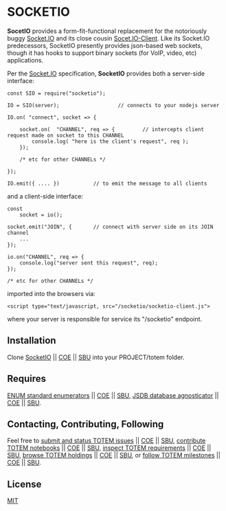 # SOCKETIO

**SocetIO** provides a form-fit-functional replacement for the notoriously buggy [Socket.IO](https://www.npmjs.com/package/socket.io) and its close cousin 
[Socet.IO-Client](https://www.npmjs.com/package/socket.io-client).  Like its Socket.IO predecessors, SocketIO presently
provides json-based web sockets, though it has hooks to support binary sockets (for VoIP, video, etc) applications.

Per the [Socket.IO](https://socket.io/docs/v3/client-initialization/) specification, **SocketIO** provides both a 
server-side interface:

	const SIO = require("socketio");
	
	IO = SIO(server);					// connects to your nodejs server
	
	IO.on( "connect", socket => {
	
		socket.on(  "CHANNEL", req => {			// intercepts client request made on socket to this CHANNEL
			console.log( "here is the client's request", req ); 
		});
		
		/* etc for other CHANNELs */
		
	});
	
	IO.emit({ .... })  			// to emit the message to all clients
	
and a client-side interface:

	const
		socket = io();

	socket.emit("JOIN", {		// connect with server side on its JOIN channel
		...
	});
	
	io.on("CHANNEL", req => {
		console.log("server sent this request", req);
	});
	
	/* etc for other CHANNELs */
	
imported into the browsers via:

	<script type="text/javascript, src="/socketio/socketio-client.js">

where your server is responsible for service its "/socketio" endpoint.

## Installation

Clone [SocketIO](https://github.com/totemstan/socketio) || [COE](https://sc.appdev.proj.coe/acmesds/socketio) || [SBU](https://gitlab.gsmil/acmesds/socketio) into your PROJECT/totem folder.   

## Requires

[ENUM standard enumerators](https://github.com/totemstan/enum) || [COE](https://sc.appdev.proj.coe/acmesds/enum) || [SBU](https://gitlab.west.nga.ic.gov/acmesds/enum), [JSDB database agnosticator](https://github.com/totemstan/jsdb) || [COE](https://sc.appdev.proj.coe/acmesds/jsdb) || [SBU](https://gitlab.west.nga.ic.gov/acmesds/jsdb).

## Contacting, Contributing, Following

Feel free to [submit and status TOTEM issues](http://totem.hopto.org/issues.view) || [COE](https://totem.west.ile.nga.ic.gov/issues.view) || [SBU](https://totem.nga.mil/issues.view), [contribute TOTEM notebooks](http://totem.hopto.org/shares/notebooks/) || [COE](https://totem.west.ile.nga.ic.gov/shares/notebooks/) || [SBU](https://totem.nga.mil/shares/notebooks/),
[inspect TOTEM requirements](http://totem.hopto.org/reqts.view) || [COE](https://totem.west.ile.nga.ic.gov/reqts.view) || [SBU](https://totem.nga.mil/reqts.view), [browse TOTEM holdings](http://totem.hopto.org/) || [COE](https://totem.west.ile.nga.ic.gov/) || [SBU](https://totem.nga.mil/), 
or [follow TOTEM milestones](http://totem.hopto.org/milestones.view) || [COE](https://totem.west.ile.nga.ic.gov/milestones.view) || [SBU](https://totem.nga.mil/milestones.view).

## License

[MIT](LICENSE)
